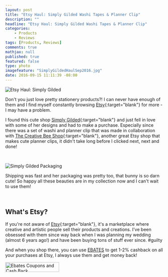 ```yaml
---
layout: post
title: "Etsy Haul: Simply Gilded Washi Tapes & Planner Clip"
description: ""
headline: "Etsy Haul: Simply Gilded Washi Tapes & Planner Clip"
categories: 
    - Products
    - Reviews
tags: [Products, Reviews]
comments: true
mathjax: null
published: true
featured: false
type: photo
imagefeature: "SimplyGildedHaulSep2016.jpg"
date: 2016-09-15 11:11:39 -08:00
---
```


![Etsy Haul: Simply Gilded](http://whatsupmailbox.com/images/SimplyGildedHaulSep2016.jpg)

Don't you just love pretty stationery products?! I can never have enough of them and I find myself constantly browsing [Etsy](https://www.etsy.com){:target="blank"} for more - I may have a problem.

I found this cute shop [Simply Gilded](https://www.etsy.com/shop/SimplyGildedCo?ref=l2-shopheader-name){:target="blank"} and just fell in love with some of her designs and had to make a purchase. Especially since there was a set of washi and planner clip that was made in collaboration with [The Creative Bee Shop](https://www.etsy.com/shop/TheCreativeBeeShop?ref=shop_sugg){:target="blank"}, another great Etsy shop that makes cute planner clips, it didn't take long before I clicked next, next and done!

<br>

![Simply Gilded Packaging](http://whatsupmailbox.com/images/SimplyGildedHaulPackagingSep2016.jpg)

Shipping was fast and her packaging was pretty too, that bunny is so darn cute! So happy all these beauties are in my collection now and I can't wait to use them!

<br>

<H2>What's Etsy?</H2>

If you're not aware of [Etsy](https://www.etsy.com){:target="blank"}, it's a marketplace where creative and artistic people sell their products and creations. I've been obsessed with them since way back when I was planning my wedding (almost 6 years ago!) and have been buying tons of stuff ever since. #guilty

And when you shop there, you can use <a href="http://www.ebates.com/rf.do?referrerid=nFbj2DqrCN%2BpB5AWKzmAFQ%3D%3D&eeid=30337" target="_blank">EBATES</a> to get 1-2% cashback on all your purchases at Etsy, I always use them and get money back!</p>

<a href='http://www.ebates.com/rf.do?referrerid=nFbj2DqrCN%2BpB5AWKzmAFQ%3D%3D&eeid=28585' target='_blank' rel='nofollow'><img src='http://www.ebates.com/referral/2012/global_files/images/ebates_logo.png' alt='Ebates Coupons and Cash Back' height='31' width='171' border='0'/></a>
